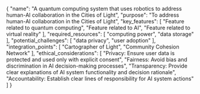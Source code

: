 {
  "name": "A quantum computing system that uses robotics to address human-AI collaboration in the Cities of Light",
  "purpose": "To address human-AI collaboration in the Cities of Light",
  "key_features": [
    "Feature related to quantum computing",
    "Feature related to AI",
    "Feature related to virtual reality"
  ],
  "required_resources": [
    "computing power",
    "data storage"
  ],
  "potential_challenges": [
    "data privacy",
    "user adoption"
  ],
  "integration_points": [
    "Cartographer of Light",
    "Community Cohesion Network"
  ],
  "ethical_considerations": [
    "Privacy: Ensure user data is protected and used only with explicit consent",
    "Fairness: Avoid bias and discrimination in AI decision-making processes",
    "Transparency: Provide clear explanations of AI system functionality and decision rationale",
    "Accountability: Establish clear lines of responsibility for AI system actions"
  ]
}
